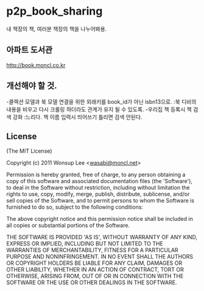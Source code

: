 # p2p_book_sharing

내 책장의 책, 여러분 책장의 책을 나누어봐용.
## 아파트 도서관
http://book.moncl.co.kr

## 개선해야 할 것.

-콜렉션 모델과 북 모델 연결을 위한 외래키를 book_id가 아닌 isbn13으로.
:북 디비의 내용을 비우고 다시 크롤링 하더라도 관계가 유지 될 수 있도록.
-우리집 책 등록시 책 검색 강화
:느리다. 책 이름 입력시 띄어쓰기 틀리면 검색 안된다.

## License 

(The MIT License)

Copyright (c) 2011 Wonsup Lee &lt;wasabi@moncl.net&gt;

Permission is hereby granted, free of charge, to any person obtaining
a copy of this software and associated documentation files (the
'Software'), to deal in the Software without restriction, including
without limitation the rights to use, copy, modify, merge, publish,
distribute, sublicense, and/or sell copies of the Software, and to
permit persons to whom the Software is furnished to do so, subject to
the following conditions:

The above copyright notice and this permission notice shall be
included in all copies or substantial portions of the Software.

THE SOFTWARE IS PROVIDED 'AS IS', WITHOUT WARRANTY OF ANY KIND,
EXPRESS OR IMPLIED, INCLUDING BUT NOT LIMITED TO THE WARRANTIES OF
MERCHANTABILITY, FITNESS FOR A PARTICULAR PURPOSE AND NONINFRINGEMENT.
IN NO EVENT SHALL THE AUTHORS OR COPYRIGHT HOLDERS BE LIABLE FOR ANY
CLAIM, DAMAGES OR OTHER LIABILITY, WHETHER IN AN ACTION OF CONTRACT,
TORT OR OTHERWISE, ARISING FROM, OUT OF OR IN CONNECTION WITH THE
SOFTWARE OR THE USE OR OTHER DEALINGS IN THE SOFTWARE.